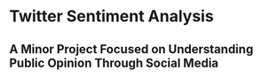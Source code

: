 
# Twitter Sentiment Analysis 
## A Minor Project Focused on Understanding Public Opinion Through Social Media


